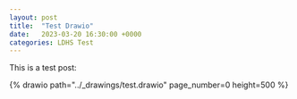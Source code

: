 ```yaml
---
layout: post
title:  "Test Drawio"
date:   2023-03-20 16:30:00 +0000
categories: LDHS Test
---
```


This is a test post:

{% drawio path="../_drawings/test.drawio" page_number=0 height=500 %}